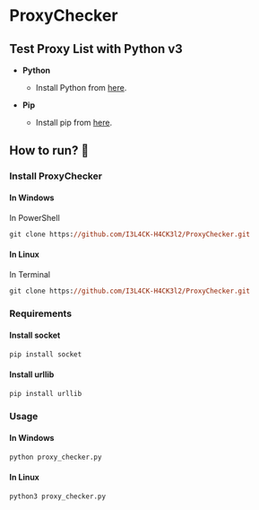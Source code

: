 # ProxyChecker
## Test Proxy List with Python v3
- **Python**
    - Install Python from [here](https://www.python.org/).

- **Pip**
    - Install pip from [here](https://pip.pypa.io/en/stable/installing/).
## How to run? :rocket:
### Install ProxyChecker
#### In Windows
In PowerShell
```ps 
git clone https://github.com/I3L4CK-H4CK3l2/ProxyChecker.git
```
#### In Linux
In Terminal
```ps 
git clone https://github.com/I3L4CK-H4CK3l2/ProxyChecker.git
```
### Requirements
#### Install socket
```ps 
pip install socket
```
#### Install urllib
```ps 
pip install urllib
```
### Usage
#### In Windows
```ps 
python proxy_checker.py
```
#### In Linux
```ps 
python3 proxy_checker.py
```
